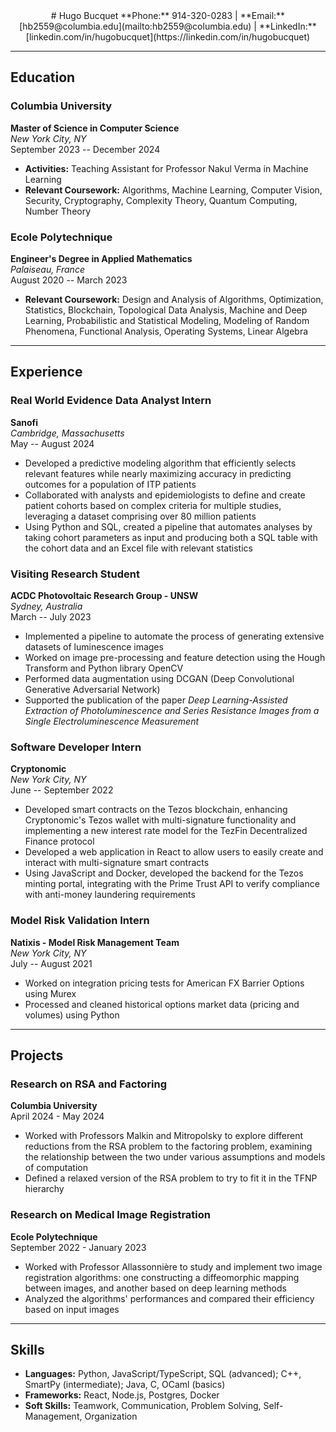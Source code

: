 <div align="center">
# Hugo Bucquet  
**Phone:** 914-320-0283 | **Email:** [hb2559@columbia.edu](mailto:hb2559@columbia.edu) | **LinkedIn:** [linkedin.com/in/hugobucquet](https://linkedin.com/in/hugobucquet)
</div>

---

## Education

### Columbia University  
**Master of Science in Computer Science**  
*New York City, NY*  
September 2023 -- December 2024  
- **Activities:** Teaching Assistant for Professor Nakul Verma in Machine Learning  
- **Relevant Coursework:** Algorithms, Machine Learning, Computer Vision, Security, Cryptography, Complexity Theory, Quantum Computing, Number Theory  

### Ecole Polytechnique  
**Engineer's Degree in Applied Mathematics**  
*Palaiseau, France*  
August 2020 -- March 2023  
- **Relevant Coursework:** Design and Analysis of Algorithms, Optimization, Statistics, Blockchain, Topological Data Analysis, Machine and Deep Learning, Probabilistic and Statistical Modeling, Modeling of Random Phenomena, Functional Analysis, Operating Systems, Linear Algebra  

---

## Experience

### Real World Evidence Data Analyst Intern  
**Sanofi**  
*Cambridge, Massachusetts*  
May -- August 2024  
- Developed a predictive modeling algorithm that efficiently selects relevant features while nearly maximizing accuracy in predicting outcomes for a population of ITP patients  
- Collaborated with analysts and epidemiologists to define and create patient cohorts based on complex criteria for multiple studies, leveraging a dataset comprising over 80 million patients  
- Using Python and SQL, created a pipeline that automates analyses by taking cohort parameters as input and producing both a SQL table with the cohort data and an Excel file with relevant statistics  

### Visiting Research Student  
**ACDC Photovoltaic Research Group - UNSW**  
*Sydney, Australia*  
March -- July 2023  
- Implemented a pipeline to automate the process of generating extensive datasets of luminescence images  
- Worked on image pre-processing and feature detection using the Hough Transform and Python library OpenCV  
- Performed data augmentation using DCGAN (Deep Convolutional Generative Adversarial Network)  
- Supported the publication of the paper *Deep Learning-Assisted Extraction of Photoluminescence and Series Resistance Images from a Single Electroluminescence Measurement*  

### Software Developer Intern  
**Cryptonomic**  
*New York City, NY*  
June -- September 2022  
- Developed smart contracts on the Tezos blockchain, enhancing Cryptonomic's Tezos wallet with multi-signature functionality and implementing a new interest rate model for the TezFin Decentralized Finance protocol  
- Developed a web application in React to allow users to easily create and interact with multi-signature smart contracts  
- Using JavaScript and Docker, developed the backend for the Tezos minting portal, integrating with the Prime Trust API to verify compliance with anti-money laundering requirements  

### Model Risk Validation Intern  
**Natixis - Model Risk Management Team**  
*New York City, NY*  
July -- August 2021  
- Worked on integration pricing tests for American FX Barrier Options using Murex  
- Processed and cleaned historical options market data (pricing and volumes) using Python  

---

## Projects

### Research on RSA and Factoring  
**Columbia University**  
April 2024 - May 2024  
- Worked with Professors Malkin and Mitropolsky to explore different reductions from the RSA problem to the factoring problem, examining the relationship between the two under various assumptions and models of computation  
- Defined a relaxed version of the RSA problem to try to fit it in the TFNP hierarchy  

### Research on Medical Image Registration  
**Ecole Polytechnique**  
September 2022 - January 2023  
- Worked with Professor Allassonnière to study and implement two image registration algorithms: one constructing a diffeomorphic mapping between images, and another based on deep learning methods  
- Analyzed the algorithms' performances and compared their efficiency based on input images  

---

## Skills

- **Languages:** Python, JavaScript/TypeScript, SQL (advanced); C++, SmartPy (intermediate); Java, C, OCaml (basics)  
- **Frameworks:** React, Node.js, Postgres, Docker  
- **Soft Skills:** Teamwork, Communication, Problem Solving, Self-Management, Organization  
